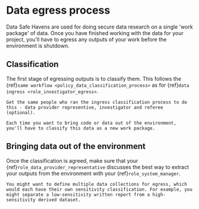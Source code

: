 # Data egress process

Data Safe Havens are used for doing secure data research on a single 'work package' of data.
Once you have finished working with the data for your project, you'll have to egress any outputs of your work before the environment is shutdown.

## Classification

The first stage of egressing outputs is to classify them.
This follows the {ref}`same workflow <policy_data_classification_process>` as for {ref}`data ingress <role_investigator_egress>`.

```{hint}
Get the same people who ran the ingress classification process to do this - data provider representive, investigator and referee (optional).
```

```{note}
Each time you want to bring code or data out of the environment, you'll have to classify this data as a new work package.
```

## Bringing data out of the environment

Once the classification is agreed, make sure that your {ref}`role_data_provider_representative` discusses the best way to extract your outputs from the environment with your {ref}`role_system_manager`.

```{note}
You might want to define multiple data collections for egress, which would each have their own sensitivity classification. For example, you might separate a low-sensitivity written report from a high-sensitivity derived dataset.
```
